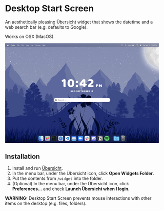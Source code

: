 # Desktop Start Screen

An aesthetically pleasing [Übersicht](http://tracesof.net/uebersicht/) widget that shows the datetime and a web search bar (e.g. defaults to Google).

Works on OSX (MacOS).

![Screenshot](widget-screenshot.png)

## Installation

1. Install and run [Übersicht](http://tracesof.net/uebersicht/).
2. In the menu bar, under the Übersicht icon, click **Open Widgets Folder**.
3. Put the contents from `/widget` into the folder.
4. (Optional) In the menu bar, under the Übersicht icon, click **Preferences...** and check **Launch Übersicht when I login**.

**WARNING:** Desktop Start Screen prevents mouse interactions with other items on the desktop (e.g. files, folders).

